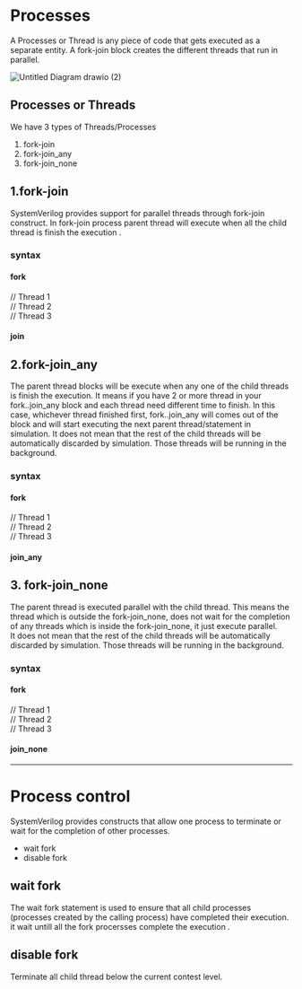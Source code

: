 # Processes
A Processes or Thread is any piece of code that gets executed as a separate entity. A fork-join block creates the different threads that run in parallel.

![Untitled Diagram drawio (2)](https://user-images.githubusercontent.com/110509375/186194367-81333f7f-a4f1-486c-800c-79606be624c3.png)


## Processes or Threads
We have 3 types of Threads/Processes
 1. fork-join
1.  fork-join_any
1.  fork-join_none
## 1.fork-join
SystemVerilog provides support for parallel threads through fork-join construct. In fork-join process parent thread will execute when all the child thread is finish the execution .
### syntax
#### fork 
   // Thread 1 \
  // Thread 2 \
 // Thread 3
#### join
## 2.fork-join_any
The parent thread blocks will be execute when  any one of the child threads is finish the execution. It means if you have 2 or more thread in your fork..join_any block and each thread need different time to finish. In this case, whichever thread finished first, fork..join_any will comes out of the block and will start executing the next parent thread/statement in simulation. It does not mean that the rest of the child threads will be automatically discarded by simulation. Those threads will be running in the background.
### syntax
#### fork 
   // Thread 1 \
  // Thread 2 \
 // Thread 3
#### join_any
## 3. fork-join_none
The parent thread is executed parallel with the child thread. This means the thread which is outside the fork-join_none, does not wait for the completion of any  threads which is inside the fork-join_none, it just execute parallel.  
It does not mean that the rest of the child threads will be automatically discarded by simulation. Those threads will be running in the background.  
### syntax
#### fork 
   // Thread 1 \
  // Thread 2 \
 // Thread 3
#### join_none
-------------------------------------------------------------------------------------------------------------------------------------------------------
# **Process control**
SystemVerilog provides constructs that allow one process to terminate or wait for the completion of other processes. 
* wait fork
* disable fork
## wait fork
The wait fork statement is used to ensure that all child processes (processes created by the calling process) have completed their execution.
it wait untill all the fork procersses complete the execution .  
## disable fork
Terminate all child thread below the current contest level.